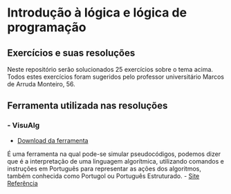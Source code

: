 
# Introdução à lógica e lógica de programação
## Exercícios e suas resoluções

Neste repositório serão solucionados 25 exercícios sobre o tema acima.
Todos estes exercícios foram sugeridos pelo professor universitário Marcos de Arruda Monteiro, 56.
## Ferramenta utilizada nas resoluções
### - VisuAlg

 - [Download da ferramenta](https://visualg3.com.br/baixar-o-visualg3-0/)

É uma ferramenta na qual pode-se simular pseudocódigos, podemos dizer que é a interpretação de uma linguagem algorítmica, utilizando comandos e instruções em Português para representar as ações dos algoritmos, também conhecida como Portugol ou Português Estruturado. - [Site Referência](https://www.devmedia.com.br/introducao-ao-visualg/25748)


